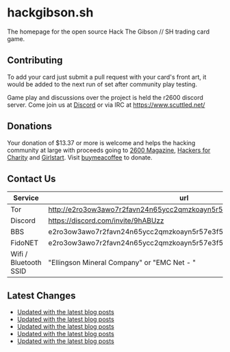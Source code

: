 # hackgibson.sh
The homepage for the open source Hack The Gibson // SH trading card game.


## Contributing

To add your card just submit a pull request with your card's front art, it would be added to the next run of set after community play testing.

Game play and discussions over the project is held the r2600 discord server. Come join us at [Discord](https://discord.com/invite/9hABUzz) or via IRC at https://www.scuttled.net/


## Donations

Your donation of $13.37 or more is welcome and helps the hacking community at large with proceeds going to [2600 Magazine](https://2600.com/), [Hackers for Charity](https://hackersforcharity.org) and [Girlstart](https://girlstart.org).  Visit [buymeacoffee](https://www.buymeacoffee.com/hackgibson.sh) to donate.


## Contact Us

Service | url
-|-
Tor | http://e2ro3ow3awo7r2favn24n65ycc2qmzkoayn5r57e3f56nvjwdcgg32ad.onion
Discord | https://discord.com/invite/9hABUzz
BBS | e2ro3ow3awo7r2favn24n65ycc2qmzkoayn5r57e3f56nvjwdcgg32ad.onion:23
FidoNET | e2ro3ow3awo7r2favn24n65ycc2qmzkoayn5r57e3f56nvjwdcgg32ad.onion:24554
Wifi / Bluetooth SSID | "Ellingson Mineral Company" or "EMC Net - <fidonet address>"

## Latest Changes
<!-- BLOG-POST-LIST:START -->
- [Updated with the latest blog posts](https://github.com/DFW2600/hackgibson.sh/commit/c4528c8b40f4832e97bff5c545d969002d7ba9c0)
- [Updated with the latest blog posts](https://github.com/DFW2600/hackgibson.sh/commit/7f09df0cd86e8026f20ee08b1c0f48f4b6f05a7e)
- [Updated with the latest blog posts](https://github.com/DFW2600/hackgibson.sh/commit/6e54fba4554b7f3a8d16f349fcb39dddd67b66b9)
- [Updated with the latest blog posts](https://github.com/DFW2600/hackgibson.sh/commit/7785489c21fbc2ab42d3368207e6072324bc1c19)
- [Updated with the latest blog posts](https://github.com/DFW2600/hackgibson.sh/commit/2d15dbe9e7a0f2d781e9b3f578afa8f5c34b566c)
<!-- BLOG-POST-LIST:END -->
